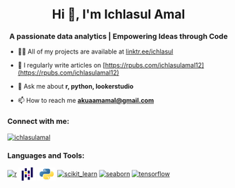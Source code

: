 <h1 align="center">Hi 👋, I'm Ichlasul Amal</h1>
<h3 align="center">A passionate data analytics | Empowering Ideas through Code</h3>

- 👨‍💻 All of my projects are available at [linktr.ee/ichlasul](linktr.ee/ichlasul)

- 📝 I regularly write articles on [https://rpubs.com/ichlasulamal12](https://rpubs.com/ichlasulamal12)

- 💬 Ask me about **r, python, lookerstudio**

- 📫 How to reach me **akuaamamal@gmail.com**

<h3 align="left">Connect with me:</h3>
<p align="left">
<a href="https://linkedin.com/in/ichlasulamal" target="blank"><img align="center" src="https://raw.githubusercontent.com/rahuldkjain/github-profile-readme-generator/master/src/images/icons/Social/linked-in-alt.svg" alt="ichlasulamal" height="30" width="40" /></a>
</p>

<h3 align="left">Languages and Tools:</h3>
<p align="left">
<a href="https://www.r-project.org/" target="blank"><img align="center" src="https://icon-icons.com/icons2/1381/PNG/512/rstudio_94807.png" alt="r" height="30" width="40"/></a>
<a href="https://pandas.pydata.org/" target="blank"><img align="center" src="https://raw.githubusercontent.com/devicons/devicon/2ae2a900d2f041da66e950e4d48052658d850630/icons/pandas/pandas-original.svg" alt="pandas" height="30" width="40"/></a>
<a href="https://www.python.org" target="blank"><img align="center" src="https://raw.githubusercontent.com/devicons/devicon/master/icons/python/python-original.svg" alt="python" height="30" width="40"/></a>
<a href="https://scikit-learn.org/" target="blank"><img align="center" src="https://upload.wikimedia.org/wikipedia/commons/0/05/Scikit_learn_logo_small.svg" alt="scikit_learn" height="30" width="40"/></a>
<a href="https://seaborn.pydata.org/" target="blank"><img align="center" src="https://seaborn.pydata.org/_images/logo-mark-lightbg.svg" alt="seaborn" height="30" width="40"/></a>
<a href="https://www.tensorflow.org" target="blank"><img align="center" src="https://www.vectorlogo.zone/logos/tensorflow/tensorflow-icon.svg" alt="tensorflow" height="30" width="40"/></a>
</p>
